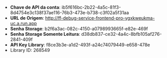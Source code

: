 - **Chave de API da conta**: ib5f616bc-2b22-4a5c-81f3-8d4754e3c138f37ae116-76b3-473e-b738-c3f02a5f31aa
- **URL de Origem**: http://ff-debug-service-frontend-pro-ygxkweukma-uc.a.run.app
- **Senha Storage**: b2f6a3ac-082c-4150-a0798993665f-e82e-469f
- **Senha Storage Somente Leitura**: d38db837-ce32-4a4c-8bfb105af276-2841-409f
- **API Key Library**: f8ce3b3e-a1d2-493f-a24c74079449-e658-478e
- Library ID: 268549